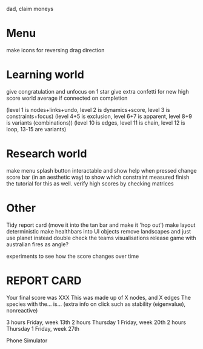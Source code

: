 dad,
claim moneys

# Menu
make icons for reversing drag direction

# Learning world
give congratulation and unfocus on 1 star
give extra confetti for new high score
world average if connected on completion

(level 1 is nodes+links+undo, level 2 is dynamics+score, level 3 is constraints+focus)
(level 4+5 is exclusion, level 6+7 is apparent, level 8+9 is variants (combinations))
(level 10 is edges, level 11 is chain, level 12 is loop, 13-15 are variants)

# Research world
make menu splash button interactable and show help when pressed
change score bar (in an aesthetic way) to show which constraint measured
finish the tutorial for this as well.
verify high scores by checking matrices

# Other
Tidy report card (move it into the tan bar and make it 'hop out')
make layout deterministic
make healthbars into UI objects
remove landscapes and just use planet instead
double check the teams visualisations
release game with australian fires as angle?

experiments to see how the score changes over time

# REPORT CARD
Your final score was XXX
This was made up of X nodes, and X edges
The species with the... is...
(extra info on click such as stability (eigenvalue), nonreactive)

3 hours Friday, week 13th
2 hours Thursday 1 Friday, week 20th
2 hours Thursday 1 Friday, week 27th

Phone Simulator
